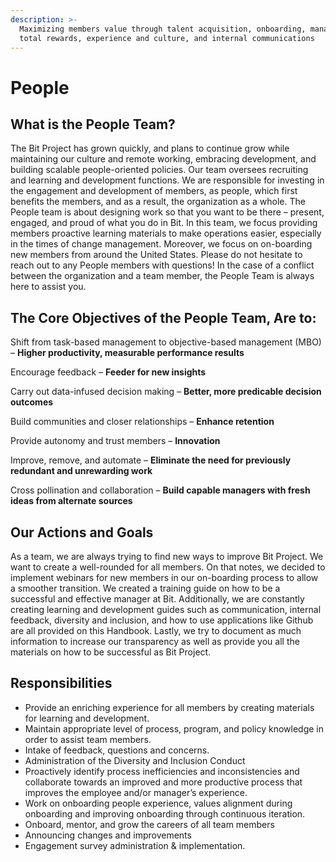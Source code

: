 ```yaml
---
description: >-
  Maximizing members value through talent acquisition, onboarding, management,
  total rewards, experience and culture, and internal communications
---
```


# People

## What is the People Team?

The Bit Project has grown quickly, and plans to continue grow while maintaining our culture and remote working, embracing development, and building scalable people-oriented policies. Our team oversees recruiting and learning and development functions. We are responsible for investing in the engagement and development of members, as people, which first benefits the members, and as a result, the organization as a whole. The People team is about designing work so that you want to be there – present, engaged, and proud of what you do in Bit. In this team, we focus providing members proactive learning materials to make operations easier, especially in the times of change management. Moreover, we focus on on-boarding new members from around the United States. Please do not hesitate to reach out to any People members with questions! In the case of a conflict between the organization and a team member, the People Team is always here to assist you. 

## The Core Objectives of the People Team, Are to: 

Shift from task-based management to objective-based management \(MBO\) – **Higher productivity, measurable performance results**

Encourage feedback – **Feeder for new insights**

Carry out data-infused decision making – **Better, more predicable decision outcomes**

Build communities and closer relationships – **Enhance retention**

Provide autonomy and trust members – **Innovation**

Improve, remove, and automate – **Eliminate the need for previously redundant and unrewarding work**

Cross pollination and collaboration – **Build capable managers with fresh ideas from alternate sources**

## Our Actions and Goals

As a team, we are always trying to find new ways to improve Bit Project. We want to create a well-rounded for all members. On that notes, we decided to implement webinars for new members in our on-boarding process to allow a smoother transition. We created a training guide on how to be a successful and effective manager at Bit. Additionally, we are constantly creating learning and development guides such as communication, internal feedback, diversity and inclusion, and how to use applications like Github are all provided on this Handbook. Lastly, we try to document as much information to increase our transparency as well as provide you all the materials on how to be successful as Bit Project. 

## Responsibilities  

* Provide an enriching experience for all members by creating materials for learning and development.
* Maintain appropriate level of process, program, and policy knowledge in order to assist team members.
* Intake of feedback, questions and concerns.
* Administration of the Diversity and Inclusion Conduct
* Proactively identify process inefficiencies and inconsistencies and collaborate towards an improved and more productive process that improves the employee and/or manager’s experience.
* Work on onboarding people experience, values alignment during onboarding and improving onboarding through continuous iteration.
* Onboard, mentor, and grow the careers of all team members
* Announcing changes and improvements 
* Engagement survey administration & implementation.

